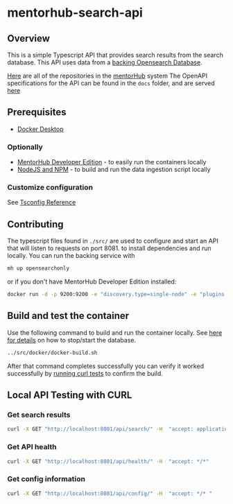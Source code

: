 # mentorhub-search-api

## Overview

This is a simple Typescript API that provides search results from the search database. This API uses data from a [backing Opensearch Database](https://github.com/agile-learning-institute/mentorHub-search-opensearch).

[Here](https://github.com/orgs/agile-learning-institute/repositories?q=mentorhub-&type=all&sort=name) are all of the repositories in the [mentorHub](https://github.com/agile-learning-institute/mentorhub/tree/main) system
The OpenAPI specifications for the API can be found in the ``docs`` folder, and are served [here](https://agile-learning-institute.github.io/mentorHub-search-api/)
## Prerequisites

- [Docker Desktop](https://www.docker.com/products/docker-desktop/)

### Optionally
- [MentorHub Developer Edition](https://github.com/agile-learning-institute/mentorHub/tree/main/mentorHub-developer-edition) - to easily run the containers locally
- [NodeJS and NPM](https://docs.npmjs.com/downloading-and-installing-node-js-and-npm) - to build and run the data ingestion script locally

### Customize configuration

See [Tsconfig Reference](https://www.typescriptlang.org/tsconfig)

## Contributing

The typescript files found in `./src/` are used to configure and start an API that will listen to requests on port 8081.  to install dependencies and run locally. You can run the backing service with 
```bash
mh up opensearchonly
```
or if you don't have MentorHub Developer Edition installed:
```bash
docker run -d -p 9200:9200 -e "discovery.type=single-node" -e "plugins.security.disabled=true" -e "OPENSEARCH_INITIAL_ADMIN_PASSWORD:Z3i**BEl6YTJsDKrK3AgVO" opensearchproject/opensearch:2.12.0
```
## Build and test the container

Use the following command to build and run the container locally. See [here for details](https://github.com/agile-learning-institute/mentorhub/blob/main/docker-compose/README.md) on how to stop/start the database.

```bash
../src/docker/docker-build.sh
```

After that command completes successfully you can verify it worked successfully by [running curl tests](#local-api-testing-with-curl) to confirm the build.

## Local API Testing with CURL

### Get search results
```bash
curl -X GET "http://localhost:8081/api/search/" -H  "accept: application/json" -H  "query: <your-query>"
```

### Get API health

```bash
curl -X GET "http://localhost:8081/api/health/" -H  "accept: */*"
```
### Get config information

```bash
curl -X GET "http://localhost:8081/api/config/" -H  "accept: */* "
```
